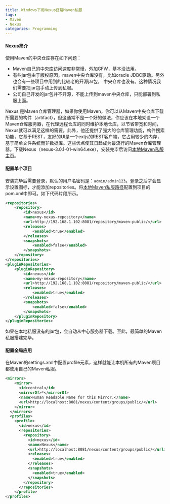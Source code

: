 ```yaml
---
title: Windows下用Nexus搭建Maven私服
tags:
- Maven
- Nexus
categories: Programming
---
```


#### Nexus简介

使用Maven的中央仓库存在如下问题：

* Maven自己的中央库访问速度非常慢，外加GFW，基本没法用。
* 有些jar包由于版权原因，maven中央仓库没有，比如oracle JDBC驱动。另外也会有一些项目中用到的比较老的开源jar包， 中央仓库也没有。这种情况我们需要把jar包手动上传到私服。
* 公司自己开发的jar包并不开源，不能上传到maven中央仓库，只能部署到私服上面。

<!-- more -->

Nexus 是Maven仓库管理器，如果你使用Maven，你可以从Maven中央仓库下载所需要的构件（artifact），但这通常不是一个好的做法，你应该在本地架设一个Maven仓库服务器，在代理远程仓库的同时维护本地仓库，以节省带宽和时间，Nexus就可以满足这样的需要。此外，他还提供了强大的仓库管理功能，构件搜索功能，它基于REST，友好的UI是一个extjs的REST客户端，它占用较少的内存，基于简单文件系统而非数据库。这些优点使其日趋成为最流行的Maven仓库管理器。下载Nexus（nexus-3.0.1-01-win64.exe），安装完毕后访问[本地Maven私服主页](http://192.168.1.102:8081/)。

#### 配置单个项目

安装完毕后需要登录，默认的用户名密码是：<code>admin/admin123</code>。登录之后才会显示设置图标，才能添加repositories。将[本地Maven私服路径](http://192.168.1.102:8081/repository/maven-public/)配置到项目的pom.xml中即可。如下代码片段所示。

``` xml
<repositories>
    <repository>
        <id>nexus</id>
        <name>my-nexus-repository</name>
        <url>http://192.168.1.102:8081/repository/maven-public/</url>
        <releases>
            <enabled>true</enabled>
        </releases>
        <snapshots>
            <enabled>false</enabled>
        </snapshots>
    </repository>
</repositories>
<pluginRepositories>
    <pluginRepository>
        <id>nexus</id>
        <name>my-nexus-repository</name>
        <url>http://192.168.1.102:8081/repository/maven-public/</url>
        <releases>
            <enabled>true</enabled>
        </releases>
        <snapshots>
            <enabled>false</enabled>
        </snapshots>
    </pluginRepository>
</pluginRepositories>
```

如果在本地私服没有的jar包，会自动从中心服务器下载。至此，最简单的Maven私服搭建完毕。

#### 配置全局应用

在Maven的settings.xml中配置profile元素，这样就能让本机所有的Maven项目都使用自己的Maven私服。

```XML
<mirrors>
    <mirror>
      <id>central</id>
      <mirrorOf>*</mirrorOf>
      <name>Human Readable Name for this Mirror.</name>
      <url>http://localhost:8081/nexus/content/groups/public/</url>
    </mirror>
  </mirrors>
  <profiles>
    <profile>
      <id>nexus</id>
      <repositories>
        <repository>
          <id>nexus</id>
          <name>Nexus</name>
          <url>http://localhost:8081/nexus/content/groups/public/</url>
          <releases>
			<enabled>true</enabled>
		  </releases>
          <snapshots>
			<enabled>true</enabled>
		  </snapshots>
        </repository>
      </repositories>
    </profile>
</profiles>
```
